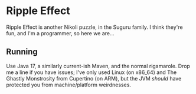 # Ripple Effect

Ripple Effect is another Nikoli puzzle, in the Suguru family. I think they're fun, and I'm a programmer, so here we are...

## Running

Use Java 17, a similarly current-ish Maven, and the normal rigamarole. Drop me a line if you have issues; I've only used Linux (on x86_64) and The Ghastly Monstrosity from Cupertino (on ARM), but the JVM _should_ have protected you from machine/platform weirdnesses.
